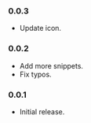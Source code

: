 ### 0.0.3

* Update icon.

### 0.0.2

* Add more snippets.
* Fix typos.

### 0.0.1

* Initial release.
